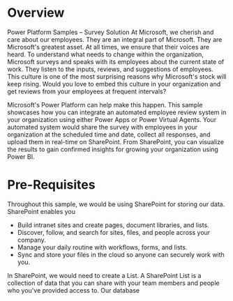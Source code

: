 # Overview
Power Platform Samples – Survey Solution
At Microsoft, we cherish and care about our employees. They are an integral part of Microsoft. They are Microsoft's greatest asset. At all times, we ensure that their voices are heard. To understand what needs to change within the organization, Microsoft surveys and speaks with its employees about the current state of work. They listen to the inputs, reviews, and suggestions of employees. This culture is one of the most surprising reasons why Microsoft's stock will keep rising. Would you love to embed this culture in your organization and get reviews from your employees at frequent intervals?

Microsoft's Power Platform can help make this happen. This sample showcases how you can integrate an automated employee review system in your organization using either Power Apps or Power Virtual Agents. Your automated system would share the survey with employees in your organization at the scheduled time and date, collect all responses, and upload them in real-time on SharePoint. From SharePoint, you can visualize the results to gain confirmed insights for growing your organization using Power BI.

# Pre-Requisites
Throughout this sample, we would be using SharePoint for storing our data. SharePoint enables you
-	Build intranet sites and create pages, document libraries, and lists.
-	Discover, follow, and search for sites, files, and people across your company.
-	Manage your daily routine with workflows, forms, and lists.
-	Sync and store your files in the cloud so anyone can securely work with you.

In SharePoint, we would need to create a List. A SharePoint List is a collection of data that you can share with your team members and people who you've provided access to. Our database 

